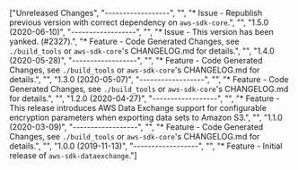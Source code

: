 ["Unreleased Changes", "------------------", "", "* Issue - Republish previous version with correct dependency on `aws-sdk-core`.", "", "1.5.0 (2020-06-10)", "------------------", "", "* Issue - This version has been yanked. (#2327).", "* Feature - Code Generated Changes, see `./build_tools` or `aws-sdk-core`'s CHANGELOG.md for details.", "", "1.4.0 (2020-05-28)", "------------------", "", "* Feature - Code Generated Changes, see `./build_tools` or `aws-sdk-core`'s CHANGELOG.md for details.", "", "1.3.0 (2020-05-07)", "------------------", "", "* Feature - Code Generated Changes, see `./build_tools` or `aws-sdk-core`'s CHANGELOG.md for details.", "", "1.2.0 (2020-04-27)", "------------------", "", "* Feature - This release introduces AWS Data Exchange support for configurable encryption parameters when exporting data sets to Amazon S3.", "", "1.1.0 (2020-03-09)", "------------------", "", "* Feature - Code Generated Changes, see `./build_tools` or `aws-sdk-core`'s CHANGELOG.md for details.", "", "1.0.0 (2019-11-13)", "------------------", "", "* Feature - Initial release of `aws-sdk-dataexchange`."]